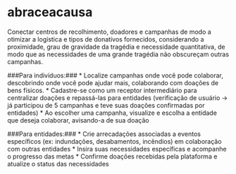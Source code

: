 # abraceacausa

Conectar centros de recolhimento, doadores e campanhas de modo a otimizar a logística e tipos de donativos fornecidos, considerando a proximidade, grau de gravidade da tragédia e necessidade quantitativa, de modo que as necessidades de uma grande tragédia não obscureçam outras campanhas.

###Para indivíduos:###
	* Localize campanhas onde você pode colaborar, descobrindo onde você pode ajudar mais, colaborando com doações de bens físicos.
	* Cadastre-se como um receptor intermediário para centralizar doações e repassá-las para entidades (verificação de usuário -> já participou de 5 campanhas e teve suas doações confirmadas por entidades)
	* Ao escolher uma campanha, visualize e escolha a entidade que deseja colaborar, avisando-a de sua doação

###Para entidades:###
	* Crie arrecadações associadas a eventos específicos (ex: indundações, desabamentos, incêndios) em colaboração com outras entidades
	* Insira suas necessidades específicas e acompanhe o progresso das metas
	* Confirme doações recebidas pela plataforma e atualize o status das necessidades


